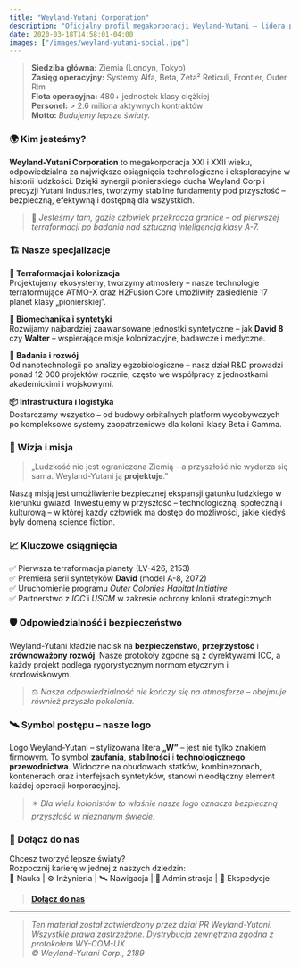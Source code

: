 ```yaml
---
title: "Weyland-Yutani Corporation"
description: "Oficjalny profil megakorporacji Weyland-Yutani – lidera postępu międzygwiezdnego"
date: 2020-03-18T14:58:01-04:00
images: ["/images/weyland-yutani-social.jpg"]
---
```


> **Siedziba główna:** Ziemia (Londyn, Tokyo)  
> **Zasięg operacyjny:** Systemy Alfa, Beta, Zeta² Reticuli, Frontier, Outer Rim  
> **Flota operacyjna:** 480+ jednostek klasy ciężkiej  
> **Personel:** > 2.6 miliona aktywnych kontraktów  
> **Motto:** *Budujemy lepsze światy.*

### 🌍 Kim jesteśmy?

**Weyland-Yutani Corporation** to megakorporacja XXI i XXII wieku, odpowiedzialna za największe osiągnięcia technologiczne i eksploracyjne w historii ludzkości. Dzięki synergii pionierskiego ducha Weyland Corp i precyzji Yutani Industries, tworzymy stabilne fundamenty pod przyszłość – bezpieczną, efektywną i dostępną dla wszystkich.

> 🚀 *Jesteśmy tam, gdzie człowiek przekracza granice – od pierwszej terraformacji po badania nad sztuczną inteligencją klasy A-7.*


### 🏗️ Nasze specjalizacje

**🌌 Terraformacja i kolonizacja**  
  Projektujemy ekosystemy, tworzymy atmosfery – nasze technologie terraformujące ATMO-X oraz H2Fusion Core umożliwiły zasiedlenie 17 planet klasy „pionierskiej”.

**🤖 Biomechanika i syntetyki**  
  Rozwijamy najbardziej zaawansowane jednostki syntetyczne – jak **David 8** czy **Walter** – wspierające misje kolonizacyjne, badawcze i medyczne.

**🔬 Badania i rozwój**  
  Od nanotechnologii po analizy egzobiologiczne – nasz dział R&D prowadzi ponad 12 000 projektów rocznie, często we współpracy z jednostkami akademickimi i wojskowymi.

**📦 Infrastruktura i logistyka**  
  Dostarczamy wszystko – od budowy orbitalnych platform wydobywczych po kompleksowe systemy zaopatrzeniowe dla kolonii klasy Beta i Gamma.


### 🌠 Wizja i misja

> „Ludzkość nie jest ograniczona Ziemią – a przyszłość nie wydarza się sama. Weyland-Yutani ją **projektuje**.”

Naszą misją jest umożliwienie bezpiecznej ekspansji gatunku ludzkiego w kierunku gwiazd. Inwestujemy w przyszłość – technologiczną, społeczną i kulturową – w której każdy człowiek ma dostęp do możliwości, jakie kiedyś były domeną science fiction.


### 📈 Kluczowe osiągnięcia

✅ Pierwsza terraformacja planety (LV-426, 2153)  
✅ Premiera serii syntetyków **David** (model A-8, 2072)  
✅ Uruchomienie programu *Outer Colonies Habitat Initiative*  
✅ Partnerstwo z *ICC* i *USCM* w zakresie ochrony kolonii strategicznych


### 🛡️ Odpowiedzialność i bezpieczeństwo

Weyland-Yutani kładzie nacisk na **bezpieczeństwo**, **przejrzystość** i **zrównoważony rozwój**. Nasze protokoły zgodne są z dyrektywami ICC, a każdy projekt podlega rygorystycznym normom etycznym i środowiskowym.

> ⚖️ *Nasza odpowiedzialność nie kończy się na atmosferze – obejmuje również przyszłe pokolenia.*


### 🛰️ Symbol postępu – nasze logo

Logo Weyland-Yutani – stylizowana litera **„W”** – jest nie tylko znakiem firmowym. To symbol **zaufania**, **stabilności** i **technologicznego przewodnictwa**. Widoczne na obudowach statków, kombinezonach, kontenerach oraz interfejsach syntetyków, stanowi nieodłączny element każdej operacji korporacyjnej.

> ✴️ *Dla wielu kolonistów to właśnie nasze logo oznacza bezpieczną przyszłość w nieznanym świecie.*


### 📌 Dołącz do nas

Chcesz tworzyć lepsze światy?  
Rozpocznij karierę w jednej z naszych dziedzin:  
🧪 Nauka | ⚙️ Inżynieria | 🛰️ Nawigacja | 🤝 Administracja | 🧭 Ekspedycje

> **[Dołącz do nas](/careers/)**

---

> *Ten materiał został zatwierdzony przez dział PR Weyland-Yutani. Wszystkie prawa zastrzeżone. Dystrybucja zewnętrzna zgodna z protokołem WY-COM-UX.*  
> *© Weyland-Yutani Corp., 2189*